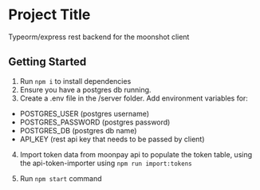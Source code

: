 # Project Title

Typeorm/express rest backend for the moonshot client

## Getting Started
1. Run `npm i` to install dependencies
2. Ensure you have a postgres db running.
3. Create a .env file in the /server folder. Add environment variables for:
  - POSTGRES_USER (postgres username)
  - POSTGRES_PASSWORD (postgres password)
  - POSTGRES_DB (postgres db name)
  - API_KEY (rest api key that needs to be passed by client)
4. Import token data from moonpay api to populate the token table, using the api-token-importer using `npm run import:tokens`

5. Run `npm start` command